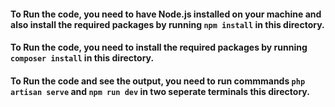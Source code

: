 #### To Run the  code, you need to have Node.js installed on your machine and also install the required packages by running `npm install` in this directory.

#### To Run the  code, you need to install the required packages by running `composer install` in this directory.

#### To Run the  code and see the output, you need to run commmands `php artisan serve` and `npm run dev` in two seperate terminals this directory.